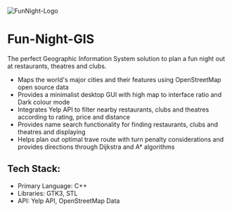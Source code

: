 ![FunNight-Logo]("FunNight-Logo.png")

# Fun-Night-GIS
The perfect Geographic Information System solution to plan a fun night out at restaurants, theatres and clubs.
  * Maps the world's major cities and their features using OpenStreetMap open source data
  * Provides a minimalist desktop GUI with high map to interface ratio and Dark colour mode
  * Integrates Yelp API to filter nearby restaurants, clubs and theatres according to rating, price and distance
  * Provides name search functionality for finding restaurants, clubs and theatres and displaying
  * Helps plan out optimal trave route with turn penalty considerations and provides directions through Dijkstra and A* algorithms
  
 ## Tech Stack:
 * Primary Language: C++
 * Libraries: GTK3, STL
 * API: Yelp API, OpenStreetMap Data
